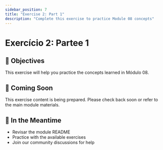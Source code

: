 ```yaml
---
sidebar_position: 7
title: "Exercise 2: Part 1"
description: "Complete this exercise to practice Module 08 concepts"
---
```


# Exercício 2: Partee 1

## 🎯 Objectives

This exercise will help you practice the concepts learned in Módulo 08.

## 📝 Coming Soon

This exercise content is being prepared. Please check back soon or refer to the main module materials.

## 🚀 In the Meantime

- Revisar the module README
- Practice with the available exercises
- Join our community discussions for help
